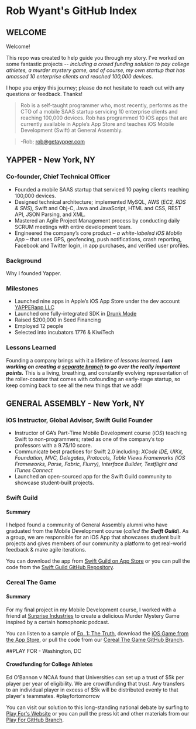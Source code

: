 # Rob Wyant's GitHub Index
## WELCOME
Welcome! 

This repo was created to help guide you through my story. I've worked on some fantastic projects -- _including a crowd funding solution to pay college athletes, a murder mystery game, and of course, my own startup that has amassed 10 enterprise clients and reached 100,000 devices_. 

I hope you enjoy this journey; please do not hesitate to reach out with any questions or feedback. Thanks!

> Rob is a self-taught programmer who, most recently, performs as the CTO of a mobile SAAS startup servicing 10 enterprise clients and reaching 100,000 devices. Rob has programmed 10 iOS apps that are currently available in Apple’s App Store and teaches iOS Mobile Development (Swift) at General Assembly.

> -Rob; [rob@getaypper.com](mailto:rob@getyapper.com)

## YAPPER - New York, NY
### Co-founder, Chief Technical Officer
- Founded a mobile SAAS startup that serviced 10 paying clients reaching 100,000 devices.
- Designed technical architecture; implemented MySQL, AWS (_EC2, RDS & SNS_), Swift and Obj-C, Java and JavaScript, HTML and CSS, REST API, JSON Parsing, and XML. 
- Mastered an Agile Project Management process by conducting daily SCRUM meetings with entire development team. 
- Engineered the company’s core product – _a white-labeled iOS Mobile App_ – that uses GPS, geofencing, push notifications, crash reporting, Facebook and Twitter login, in app purchases, and verified user profiles. 

### Background
Why I founded Yapper.

### Milestones
- Launched nine apps in Apple’s iOS App Store under the dev account [YAPPERapp LLC](https://itunes.apple.com/us/developer/yapperapp-llc/id819629348)
- Launched one fully-integrated SDK in [Drunk Mode](https://itunes.apple.com/us/app/drunk-mode-party-app-friend/id628228162?mt=8)
- Raised $200,000 in Seed Financing
- Employed 12 people
- Selected into incubators 1776 & KiwiTech

### Lessons Learned
Founding a company brings with it a lifetime of _lessons learned_. **_I am working on creating a [separate branch](https://github.com/rwyant/index/tree/master/Yapper) to go over the really important points._** This is a living, breathing, and constantly evolving representation of the roller-coaster that comes with cofounding an early-stage startup, so keep coming back to see all the new things that we add!

## GENERAL ASSEMBLY	- New York, NY
### iOS Instructor, Global Advisor, Swift Guild Founder
- Instructor of GA’s Part-Time Mobile Development course (_iOS_) teaching Swift to non-programmers; rated as one of the company’s top professors with a 9.75/10 score. 
- Communicate best practices for Swift 2.0 including: _XCode IDE, UIKit, Foundation, MVC, Delegates, Protocols, Table Views Frameworks (_iOS Frameworks, Parse, Fabric, Flurry_), Interface Builder, Testflight and iTunes Connect_
- Launched an open-sourced app for the Swift Guild community to showcase student-built projects.

### Swift Guild
#### Summary
I helped found a community of General Assembly alumni who have graduated from the Mobile Development course (_called the **Swift Guild**_). As a group, we are responsible for an iOS App that showcases student built projects and gives members of our community a platform to get real-world feedback & make agile iterations. 

You can download the app from [Swift Guild on App Store](https://itunes.apple.com/us/app/swift-guild/id1033229400?mt=8) or you can pull the code from the [Swift Guild GitHub Repository](https://github.com/rwyant/SwiftGuild).

### Cereal The Game
#### Summary
For my final project in my Mobile Development course, I worked with a friend at [Surprise Industries](http://surpriseindustries.com) to create a delicious Murder Mystery Game inspired by a certain homophonic podcast. 

You can listen to a sample of [Ep. 1: The Truth](http://insideyapper.com/CerealSample/Sample1.mp3), download the [iOS Game from the App Store](https://itunes.apple.com/us/app/cereal-the-game/id981244698?mt=8), or pull the code from our [Cereal The Game GitHub Branch](https://github.com/rwyant/index/tree/master/Cereal%20The%20Game). 

##PLAY FOR - Washington, DC
#### Crowdfunding for College Athletes
Ed O'Bannon v NCAA found that Universities can set up a trust of $5k per player per year of eligibility. We are crowdfunding that trust. Any transfers to an individual player in excess of $5k will be distributed evenly to that player's teammates. #playfortomorrow

You can visit our solution to this long-standing national debate by surfing to [Play For's Website](http://playfor.co) or you can pull the press kit and other materials from our [Play For GitHub Branch](https://github.com/rwyant/index/tree/master/Play%20For).